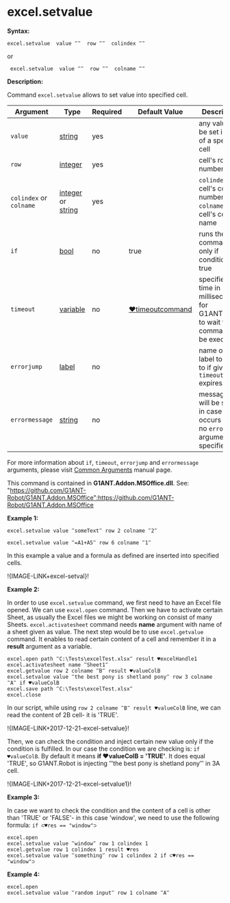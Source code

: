 # excel.setvalue

**Syntax:**

```G1ANT
excel.setvalue  value ‴‴  row ‴‴  colindex ‴‴ 

```

or 

```G1ANT
 excel.setvalue  value ‴‴  row ‴‴  colname ‴‴ 

```

**Description:**

Command `excel.setvalue` allows to set value into specified cell.

| Argument | Type | Required | Default Value | Description |
| -------- | ---- | -------- | ------------- | ----------- |
|`value`| [string](https://github.com/G1ANT-Robot/G1ANT.Manual/blob/master/G1ANT-Language/Structures/bool.md) | yes|  | any value to be set inside of a specified cell |
|`row`| [integer](https://github.com/G1ANT-Robot/G1ANT.Manual/blob/master/G1ANT-Language/Structures/bool.md) | yes |  | cell's row number |
|`colindex` or `colname`|  [integer](https://github.com/G1ANT-Robot/G1ANT.Manual/blob/master/G1ANT-Language/Structures/bool.md)  or [string](https://github.com/G1ANT-Robot/G1ANT.Manual/blob/master/G1ANT-Language/Structures/bool.md) | yes |  | `colindex` - cell's column number, `colname` - cell's column name |
|`if`| [bool](https://github.com/G1ANT-Robot/G1ANT.Manual/blob/master/G1ANT-Language/Structures/bool.md) | no | true | runs the command only if condition is true |
|`timeout`| [variable](https://github.com/G1ANT-Robot/G1ANT.Manual/blob/master/G1ANT-Language/Special-Characters/variable.md) | no | [♥timeoutcommand](https://github.com/G1ANT-Robot/G1ANT.Manual/blob/master/G1ANT-Language/Variables/Special-Variables.md)  | specifies time in milliseconds for G1ANT.Robot to wait for the command to be executed |
|`errorjump` | [label](https://github.com/G1ANT-Robot/G1ANT.Manual/blob/master/G1ANT-Language/Structures/bool.md) | no | | name of the label to jump to if given `timeout` expires |
|`errormessage`| [string](https://github.com/G1ANT-Robot/G1ANT.Manual/blob/master/G1ANT-Language/Structures/bool.md) | no |  | message that will be shown in case error occurs and no `errorjump` argument is specified |

For more information about `if`, `timeout`, `errorjump` and `errormessage` arguments, please visit [Common Arguments](https://github.com/G1ANT-Robot/G1ANT.Manual/blob/master/G1ANT-Language/Common-Arguments.md)  manual page.

This command is contained in **G1ANT.Addon.MSOffice.dll**.
See: "https://github.com/G1ANT-Robot/G1ANT.Addon.MSOffice":https://github.com/G1ANT-Robot/G1ANT.Addon.MSOffice

**Example 1:**

```G1ANT
excel.setvalue value ‴someText‴ row 2 colname ‴2‴

```

```G1ANT
excel.setvalue value ‴=A1+A5‴ row 6 colname ‴1‴

```

In this example a value and a formula as defined are inserted into specified cells.

!{IMAGE-LINK+excel-setval}! 

**Example 2:**

In order to use `excel.setvalue` command, we first need to have an Excel file opened. We can use `excel.open` command. Then we have to activate certain Sheet, as usually the Excel files we might be working on consist of many Sheets. `excel.activatesheet` command needs **name** argument with name of a sheet given as value.
The next step would be to use `excel.getvalue` command. It enables to read certain content of a cell and remember it in a **result** argument as a variable. 

```G1ANT
excel.open path ‴C:\Tests\excelTest.xlsx‴ result ♥excelHandle1
excel.activatesheet name ‴Sheet1‴
excel.getvalue row 2 colname ‴B‴ result ♥valueColB
excel.setvalue value ‴the best pony is shetland pony‴ row 3 colname ‴A‴ if ♥valueColB
excel.save path ‴C:\Tests\excelTest.xlsx‴
excel.close

```

In our script, while using `row 2 colname ‴B‴ result ♥valueColB` line, we can read the content of 2B cell- it is 'TRUE'.

!{IMAGE-LINK+2017-12-21-excel-setvalue}! 

Then, we can check the condition and inject certain new value only if the condition is fulfilled. In our case the condition we are checking is: `if ♥valueColB`. By default it means **if ♥valueColB = 'TRUE'**. It does equal 'TRUE', so G1ANT.Robot is injecting ‴the best pony is shetland pony‴ in 3A cell.

!{IMAGE-LINK+2017-12-21-excel-setvalue1}! 

**Example 3:**

In case we want to check the condition and the content of a cell is other than 'TRUE' or 'FALSE'- in this case 'window', we need to use the following formula: `if ⊂♥res == "window"⊃`

```G1ANT
excel.open 
excel.setvalue value ‴window‴ row 1 colindex 1
excel.getvalue row 1 colindex 1 result ♥res
excel.setvalue value ‴something‴ row 1 colindex 2 if ⊂♥res == "window"⊃

```

**Example 4:**

```G1ANT
excel.open
excel.setvalue value ‴random input‴ row 1 colname ‴A‴

```
